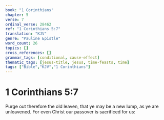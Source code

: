 ```yaml
---
book: "1 Corinthians"
chapter: 5
verse: 7
ordinal_verse: 28462
ref: "1 Corinthians 5:7"
translation: "KJV"
genre: "Pauline Epistle"
word_count: 26
topics: []
cross_references: []
grammar_tags: [conditional, cause-effect]
thematic_tags: [jesus-title, jesus, time-feasts, time]
tags: ["Bible","KJV","1 Corinthians"]
---
```


# 1 Corinthians 5:7

Purge out therefore the old leaven, that ye may be a new lump, as ye are unleavened. For even Christ our passover is sacrificed for us:
